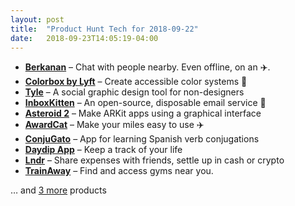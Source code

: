 ```yaml
---
layout: post
title:  "Product Hunt Tech for 2018-09-22"
date:   2018-09-23T14:05:19-04:00
---
```


* **[Berkanan](https://www.producthunt.com/posts/berkanan?utm_campaign=producthunt-api&utm_medium=api&utm_source=Application%3A+Daily+Digest+RSS+%28ID%3A+3202%29)** – Chat with people nearby. Even offline, on an ✈️.
* **[Colorbox by Lyft](https://www.producthunt.com/posts/colorbox-by-lyft?utm_campaign=producthunt-api&utm_medium=api&utm_source=Application%3A+Daily+Digest+RSS+%28ID%3A+3202%29)** – Create accessible color systems 🎨
* **[Tyle](https://www.producthunt.com/posts/tyle?utm_campaign=producthunt-api&utm_medium=api&utm_source=Application%3A+Daily+Digest+RSS+%28ID%3A+3202%29)** – A social graphic design tool for non-designers
* **[InboxKitten](https://www.producthunt.com/posts/inboxkitten?utm_campaign=producthunt-api&utm_medium=api&utm_source=Application%3A+Daily+Digest+RSS+%28ID%3A+3202%29)** – An open-source, disposable email service 💌
* **[Asteroid 2](https://www.producthunt.com/posts/asteroid-2?utm_campaign=producthunt-api&utm_medium=api&utm_source=Application%3A+Daily+Digest+RSS+%28ID%3A+3202%29)** – Make ARKit apps using a graphical interface
* **[AwardCat](https://www.producthunt.com/posts/awardcat?utm_campaign=producthunt-api&utm_medium=api&utm_source=Application%3A+Daily+Digest+RSS+%28ID%3A+3202%29)** – Make your miles easy to use ✈️
* **[ConjuGato](https://www.producthunt.com/posts/conjugato?utm_campaign=producthunt-api&utm_medium=api&utm_source=Application%3A+Daily+Digest+RSS+%28ID%3A+3202%29)** – App for learning Spanish verb conjugations
* **[Daydip App](https://www.producthunt.com/posts/daydip-app?utm_campaign=producthunt-api&utm_medium=api&utm_source=Application%3A+Daily+Digest+RSS+%28ID%3A+3202%29)** – Keep a track of your life
* **[Lndr](https://www.producthunt.com/posts/lndr-2?utm_campaign=producthunt-api&utm_medium=api&utm_source=Application%3A+Daily+Digest+RSS+%28ID%3A+3202%29)** – Share expenses with friends, settle up in cash or crypto
* **[TrainAway](https://www.producthunt.com/posts/trainaway?utm_campaign=producthunt-api&utm_medium=api&utm_source=Application%3A+Daily+Digest+RSS+%28ID%3A+3202%29)** – Find and access gyms near you.

… and [3 more](https://www.producthunt.com/tech) products